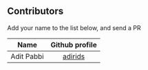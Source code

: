 ## Contributors

Add your name to the list below, and send a PR

| Name | Github profile | 
|:----:|:--------------:|
| Adit Pabbi | [adirids](https://github.com/adirids) |

